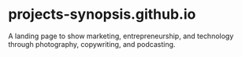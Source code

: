 # projects-synopsis.github.io
A landing page to show marketing, entrepreneurship, and technology through photography, copywriting, and podcasting.
